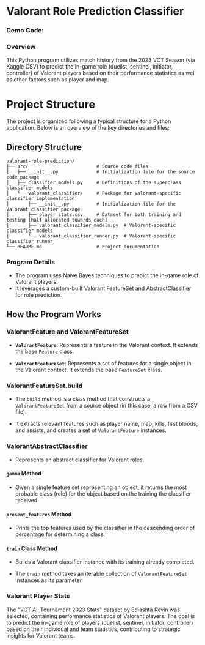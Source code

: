 # Valorant Role Prediction Classifier

### Demo Code: 

### Overview

This Python program utilizes match history from the 2023 VCT Season (via Kaggle CSV) 
to predict the in-game role (duelist, sentinel, initiator, controller) of Valorant players 
based on their performance statistics as well as other factors such as player and map. 

# Project Structure

The project is organized following a typical structure for a Python application. Below is an overview of the key directories and files:

## Directory Structure

```plaintext
valorant-role-prediction/
├── src/                         # Source code files
│   ├── __init__.py              # Initialization file for the source code package
│   ├── classifier_models.py     # Definitions of the superclass classifier models
│   └── valorant_classifier/     # Package for Valorant-specific classifier implementation
│       ├── __init__.py          # Initialization file for the Valorant classifier package
│       ├── player_stats.csv     # Dataset for both training and testing [half allocated towards each]
│       ├── valorant_classifier_models.py  # Valorant-specific classifier models
│       └── valorant_classifier_runner.py  # Valorant-specific classifier runner
└── README.md                    # Project documentation
```

### Program Details

* The program uses Naive Bayes techniques to predict the in-game role of Valorant players.
* It leverages a custom-built Valorant FeatureSet and AbstractClassifier for role prediction.

## How the Program Works

### ValorantFeature and ValorantFeatureSet

- **`ValorantFeature`**: Represents a feature in the Valorant context. It extends the base `Feature` class.

- **`ValorantFeatureSet`**: Represents a set of features for a single object in the Valorant context. It extends the base `FeatureSet` class.

### ValorantFeatureSet.build

- The `build` method is a class method that constructs a `ValorantFeatureSet` from a source object (in this case, a row from a CSV file).

- It extracts relevant features such as player name, map, kills, first bloods, and assists, and creates a set of `ValorantFeature` instances.

### ValorantAbstractClassifier

- Represents an abstract classifier for Valorant roles.

#### `gamma` Method

- Given a single feature set representing an object, it returns the most probable class (role) for the object based on the training the classifier received.

#### `present_features` Method

- Prints the top features used by the classifier in the descending order of percentage for determining a class.

#### `train` Class Method

- Builds a Valorant classifier instance with its training already completed.

- The `train` method takes an iterable collection of `ValorantFeatureSet` instances as its parameter.

### Valorant Player Stats
The "VCT All Tournament 2023 Stats" dataset by Ediashta Revin was selected, containing performance statistics of Valorant players. The goal is to predict the in-game role of players (duelist, sentinel, initiator, controller) based on their individual and team statistics, contributing to strategic insights for Valorant teams.
